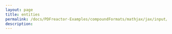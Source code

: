 ```yaml
---
layout: page
title: entities
permalink: /docs/PDFreactor-Examples/compoundFormats/mathjax/jax/input/MathML/entities/
description: 
---
```





